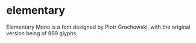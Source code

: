 # elementary
Elementary Mono is a font designed by Piotr Grochowski, with the original version being of 999 glyphs. 
